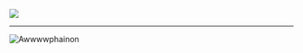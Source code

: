 ![](https://komarev.com/ghpvc/?username=MyDeliverer&label=Stargazers&color=769abb)
___
![Awwwwphainon](https://github.com/user-attachments/assets/500d9f10-ddc8-42f4-8e1a-2f42d978952b)
<!--
**zairren/zairren** is a ✨ _special_ ✨ repository because its `README.md` (this file) appears on your GitHub profile.

Here are some ideas to get you started:

- 🔭 I’m currently working on ...
- 🌱 I’m currently learning ...
- 👯 I’m looking to collaborate on ...
- 🤔 I’m looking for help with ...
- 💬 Ask me about ...
- 📫 How to reach me: ...
- 😄 Pronouns: ...
- ⚡ Fun fact: ...
-->
